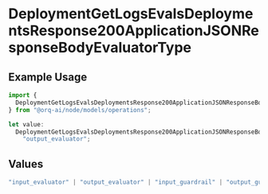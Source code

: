 # DeploymentGetLogsEvalsDeploymentsResponse200ApplicationJSONResponseBodyEvaluatorType

## Example Usage

```typescript
import {
  DeploymentGetLogsEvalsDeploymentsResponse200ApplicationJSONResponseBodyEvaluatorType,
} from "@orq-ai/node/models/operations";

let value:
  DeploymentGetLogsEvalsDeploymentsResponse200ApplicationJSONResponseBodyEvaluatorType =
    "output_evaluator";
```

## Values

```typescript
"input_evaluator" | "output_evaluator" | "input_guardrail" | "output_guardrail"
```